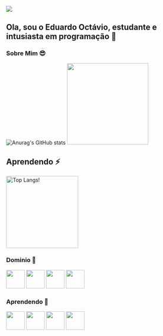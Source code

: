<!--Header-->
<p>
  <img src="https://capsule-render.vercel.app/api?type=waving&color=gradient&height=100&section=header"/>
</p>
  
## Ola, sou o Eduardo Octávio, estudante e intusiasta em programação  👋

### Sobre Mim 😎
  ![Anurag's GitHub stats](https://github-readme-stats.vercel.app/api?username=EdOc-PS&show_icons=true&theme=panda&&rank_icon=github&border_radius=20&bg_color=181818,2a2a3c,494d5e)
  <img src = "https://cdn.discordapp.com/attachments/915277680579063808/1142134805786529882/heroi.gif" height=220>

## Aprendendo ⚡
<div>
 <img src = "https://github-readme-stats.vercel.app/api/top-langs/?username=EdOc-PS&layout=compact&theme=panda&border_radius=20&bg_color=181818,2a2a3c,494d5e" alt="Top Langs!" height=195> 
  
  ### Dominio 🤠
  <div>
     <img src="https://cdn.jsdelivr.net/gh/devicons/devicon/icons/html5/html5-plain-wordmark.svg" height=50/>
     <img src="https://cdn.jsdelivr.net/gh/devicons/devicon/icons/css3/css3-plain-wordmark.svg" height=50 />
     <img src="https://cdn.jsdelivr.net/gh/devicons/devicon/icons/java/java-plain-wordmark.svg"  height=50 />
     <img src="https://cdn.jsdelivr.net/gh/devicons/devicon/icons/javascript/javascript-plain.svg" height=50/>
  </div>
  
  ### Aprendendo 🤔
  <div> 
     <img src="https://cdn.jsdelivr.net/gh/devicons/devicon/icons/csharp/csharp-plain.svg" height=50 />
     <img src="https://cdn.jsdelivr.net/gh/devicons/devicon/icons/mysql/mysql-plain-wordmark.svg" height=50/>
     <img src="https://cdn.jsdelivr.net/gh/devicons/devicon/icons/php/php-plain.svg"  height=50 />
     <img src="https://cdn.jsdelivr.net/gh/devicons/devicon/icons/unity/unity-original-wordmark.svg" height=50 />
          
  </div>                      
</div>


<!--
**EdOc-PS/EdOc-PS** is a ✨ _special_ ✨ repository because its `README.md` (this file) appears on your GitHub profile.

Here are some ideas to get you started:

- 🔭 I’m currently working on ...
- 🌱 I’m currently learning ...
- 👯 I’m looking to collaborate on ...
- 🤔 I’m looking for help with ...
- 💬 Ask me about ...
- 📫 How to reach me: ...
- 😄 Pronouns: ...
- ⚡ Fun fact: ...
-->
